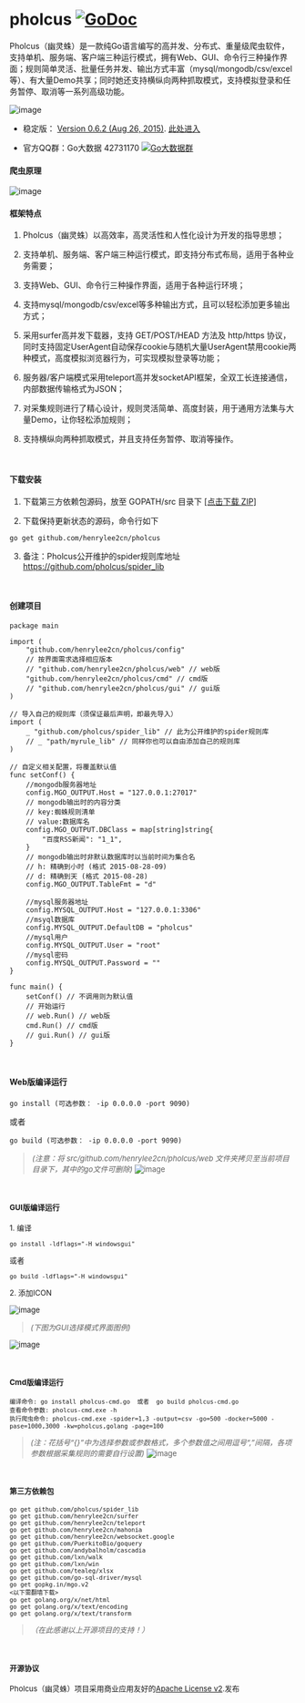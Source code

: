 # pholcus    [![GoDoc](https://godoc.org/github.com/tsuna/gohbase?status.png)](https://godoc.org/github.com/henrylee2cn/pholcus)

Pholcus（幽灵蛛）是一款纯Go语言编写的高并发、分布式、重量级爬虫软件，支持单机、服务端、客户端三种运行模式，拥有Web、GUI、命令行三种操作界面；规则简单灵活、批量任务并发、输出方式丰富（mysql/mongodb/csv/excel等）、有大量Demo共享；同时她还支持横纵向两种抓取模式，支持模拟登录和任务暂停、取消等一系列高级功能。

![image](https://github.com/henrylee2cn/pholcus/blob/master/doc/icon.png)

* 稳定版： [Version 0.6.2 (Aug 26, 2015)](https://github.com/henrylee2cn/pholcus/releases).   [此处进入](https://github.com/henrylee2cn/pholcus/tree/master)

* 官方QQ群：Go大数据 42731170    [![Go大数据群](http://pub.idqqimg.com/wpa/images/group.png)](http://shang.qq.com/wpa/qunwpa?idkey=83ee3e1a4be6bdb2b08a51a044c06ae52cf10a082f7c5cf6b36c1f78e8b03589)

#### 爬虫原理

![image](https://github.com/henrylee2cn/pholcus/blob/master/doc/project.png)


#### 框架特点
 1. Pholcus（幽灵蛛）以高效率，高灵活性和人性化设计为开发的指导思想；

 2. 支持单机、服务端、客户端三种运行模式，即支持分布式布局，适用于各种业务需要；
 
 3. 支持Web、GUI、命令行三种操作界面，适用于各种运行环境；
 
 4. 支持mysql/mongodb/csv/excel等多种输出方式，且可以轻松添加更多输出方式；
 
 5. 采用surfer高并发下载器，支持 GET/POST/HEAD 方法及 http/https 协议，同时支持固定UserAgent自动保存cookie与随机大量UserAgent禁用cookie两种模式，高度模拟浏览器行为，可实现模拟登录等功能；

 6. 服务器/客户端模式采用teleport高并发socketAPI框架，全双工长连接通信，内部数据传输格式为JSON；
 
 7. 对采集规则进行了精心设计，规则灵活简单、高度封装，用于通用方法集与大量Demo，让你轻松添加规则；
 
 8. 支持横纵向两种抓取模式，并且支持任务暂停、取消等操作。

&nbsp;

#### 下载安装

1. 下载第三方依赖包源码，放至 GOPATH/src 目录下 [[点击下载 ZIP]](https://github.com/pholcus/dependent/archive/master.zip)

2. 下载保持更新状态的源码，命令行如下
```
go get github.com/henrylee2cn/pholcus
```

3. 备注：Pholcus公开维护的spider规则库地址 <https://github.com/pholcus/spider_lib>

&nbsp;

#### 创建项目

```
package main

import (
    "github.com/henrylee2cn/pholcus/config"
    // 按界面需求选择相应版本
    // "github.com/henrylee2cn/pholcus/web" // web版
    "github.com/henrylee2cn/pholcus/cmd" // cmd版
    // "github.com/henrylee2cn/pholcus/gui" // gui版
)

// 导入自己的规则库（须保证最后声明，即最先导入）
import (
    _ "github.com/pholcus/spider_lib" // 此为公开维护的spider规则库
    // _ "path/myrule_lib" // 同样你也可以自由添加自己的规则库
)

// 自定义相关配置，将覆盖默认值
func setConf() {
    //mongodb服务器地址
    config.MGO_OUTPUT.Host = "127.0.0.1:27017"
    // mongodb输出时的内容分类
    // key:蜘蛛规则清单
    // value:数据库名
    config.MGO_OUTPUT.DBClass = map[string]string{
        "百度RSS新闻": "1_1",
    }
    // mongodb输出时非默认数据库时以当前时间为集合名
    // h: 精确到小时 (格式 2015-08-28-09)
    // d: 精确到天 (格式 2015-08-28)
    config.MGO_OUTPUT.TableFmt = "d"

    //mysql服务器地址
    config.MYSQL_OUTPUT.Host = "127.0.0.1:3306"
    //msyql数据库
    config.MYSQL_OUTPUT.DefaultDB = "pholcus"
    //mysql用户
    config.MYSQL_OUTPUT.User = "root"
    //mysql密码
    config.MYSQL_OUTPUT.Password = ""
}

func main() {
    setConf() // 不调用则为默认值
    // 开始运行
    // web.Run() // web版
    cmd.Run() // cmd版
    // gui.Run() // gui版
}
```
&nbsp;

#### Web版编译运行
```
go install (可选参数： -ip 0.0.0.0 -port 9090)
```
或者
```
go build (可选参数： -ip 0.0.0.0 -port 9090)
```
> *<font size="2">(注意：将 src/github.com/henrylee2cn/pholcus/web 文件夹拷贝至当前项目目录下，其中的go文件可删除)*
![image](https://github.com/henrylee2cn/pholcus/blob/master/doc/webshow_1.jpg)

&nbsp;

#### GUI版编译运行

<span> 1. 编译</span>
```
go install -ldflags="-H windowsgui"
```
或者
```
go build -ldflags="-H windowsgui"
```

<span> 2. 添加ICON</span>

![image](https://github.com/henrylee2cn/pholcus/blob/master/doc/addicon.jpg)

> *<font size="2">(下图为GUI选择模式界面图例)*

![image](https://github.com/henrylee2cn/pholcus/blob/master/doc/guishow_0.jpg)

&nbsp;


#### Cmd版编译运行
```
编译命令: go install pholcus-cmd.go  或者  go build pholcus-cmd.go
查看命令参数: pholcus-cmd.exe -h
执行爬虫命令: pholcus-cmd.exe -spider=1,3 -output=csv -go=500 -docker=5000 -pase=1000,3000 -kw=pholcus,golang -page=100
```

> *<font size="2">(注：花括号“{}”中为选择参数或参数格式，多个参数值之间用逗号“,”间隔，各项参数根据采集规则的需要自行设置)*
![image](https://github.com/henrylee2cn/pholcus/blob/master/doc/cmd.jpg)

&nbsp;

#### 第三方依赖包

```
go get github.com/pholcus/spider_lib
go get github.com/henrylee2cn/surfer
go get github.com/henrylee2cn/teleport
go get github.com/henrylee2cn/mahonia
go get github.com/henrylee2cn/websocket.google
go get github.com/PuerkitoBio/goquery
go get github.com/andybalholm/cascadia
go get github.com/lxn/walk
go get github.com/lxn/win
go get github.com/tealeg/xlsx
go get github.com/go-sql-driver/mysql
go get gopkg.in/mgo.v2
<以下需翻墙下载>
go get golang.org/x/net/html
go get golang.org/x/text/encoding
go get golang.org/x/text/transform
```
> *<font size="2">（在此感谢以上开源项目的支持！）</font>*


&nbsp;

#### 开源协议

Pholcus（幽灵蛛）项目采用商业应用友好的[Apache License v2](https://github.com/henrylee2cn/pholcus/blob/master/doc/license.txt).发布
